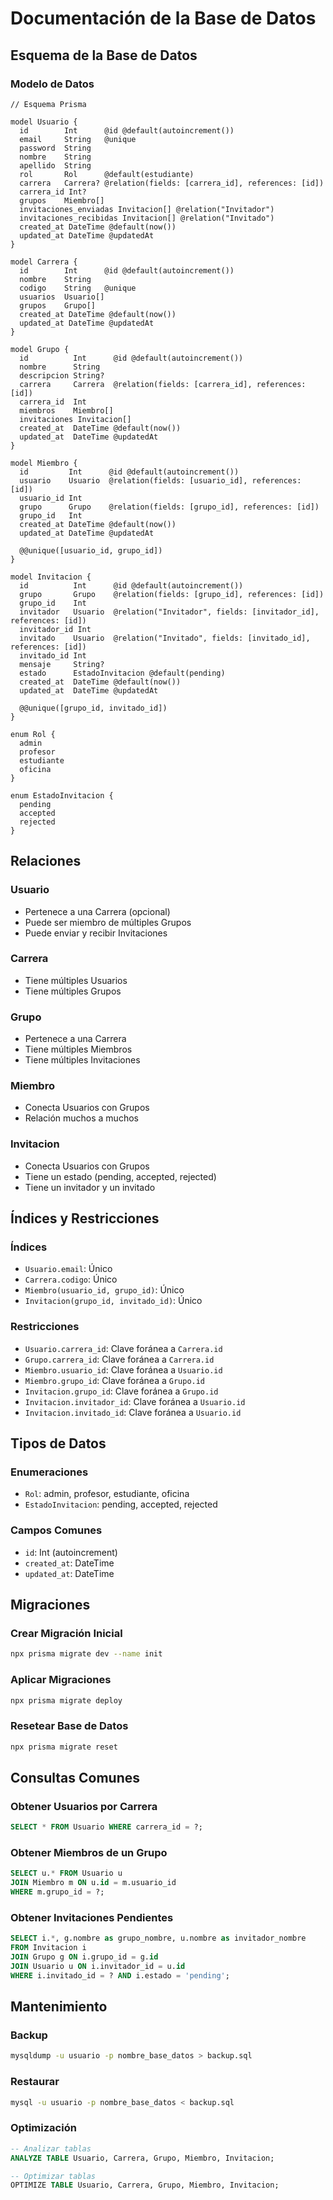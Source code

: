 # Documentación de la Base de Datos

## Esquema de la Base de Datos

### Modelo de Datos

```prisma
// Esquema Prisma

model Usuario {
  id        Int      @id @default(autoincrement())
  email     String   @unique
  password  String
  nombre    String
  apellido  String
  rol       Rol      @default(estudiante)
  carrera   Carrera? @relation(fields: [carrera_id], references: [id])
  carrera_id Int?
  grupos    Miembro[]
  invitaciones_enviadas Invitacion[] @relation("Invitador")
  invitaciones_recibidas Invitacion[] @relation("Invitado")
  created_at DateTime @default(now())
  updated_at DateTime @updatedAt
}

model Carrera {
  id        Int      @id @default(autoincrement())
  nombre    String
  codigo    String   @unique
  usuarios  Usuario[]
  grupos    Grupo[]
  created_at DateTime @default(now())
  updated_at DateTime @updatedAt
}

model Grupo {
  id          Int      @id @default(autoincrement())
  nombre      String
  descripcion String?
  carrera     Carrera  @relation(fields: [carrera_id], references: [id])
  carrera_id  Int
  miembros    Miembro[]
  invitaciones Invitacion[]
  created_at  DateTime @default(now())
  updated_at  DateTime @updatedAt
}

model Miembro {
  id         Int      @id @default(autoincrement())
  usuario    Usuario  @relation(fields: [usuario_id], references: [id])
  usuario_id Int
  grupo      Grupo    @relation(fields: [grupo_id], references: [id])
  grupo_id   Int
  created_at DateTime @default(now())
  updated_at DateTime @updatedAt

  @@unique([usuario_id, grupo_id])
}

model Invitacion {
  id          Int      @id @default(autoincrement())
  grupo       Grupo    @relation(fields: [grupo_id], references: [id])
  grupo_id    Int
  invitador   Usuario  @relation("Invitador", fields: [invitador_id], references: [id])
  invitador_id Int
  invitado    Usuario  @relation("Invitado", fields: [invitado_id], references: [id])
  invitado_id Int
  mensaje     String?
  estado      EstadoInvitacion @default(pending)
  created_at  DateTime @default(now())
  updated_at  DateTime @updatedAt

  @@unique([grupo_id, invitado_id])
}

enum Rol {
  admin
  profesor
  estudiante
  oficina
}

enum EstadoInvitacion {
  pending
  accepted
  rejected
}
```

## Relaciones

### Usuario
- Pertenece a una Carrera (opcional)
- Puede ser miembro de múltiples Grupos
- Puede enviar y recibir Invitaciones

### Carrera
- Tiene múltiples Usuarios
- Tiene múltiples Grupos

### Grupo
- Pertenece a una Carrera
- Tiene múltiples Miembros
- Tiene múltiples Invitaciones

### Miembro
- Conecta Usuarios con Grupos
- Relación muchos a muchos

### Invitacion
- Conecta Usuarios con Grupos
- Tiene un estado (pending, accepted, rejected)
- Tiene un invitador y un invitado

## Índices y Restricciones

### Índices
- `Usuario.email`: Único
- `Carrera.codigo`: Único
- `Miembro(usuario_id, grupo_id)`: Único
- `Invitacion(grupo_id, invitado_id)`: Único

### Restricciones
- `Usuario.carrera_id`: Clave foránea a `Carrera.id`
- `Grupo.carrera_id`: Clave foránea a `Carrera.id`
- `Miembro.usuario_id`: Clave foránea a `Usuario.id`
- `Miembro.grupo_id`: Clave foránea a `Grupo.id`
- `Invitacion.grupo_id`: Clave foránea a `Grupo.id`
- `Invitacion.invitador_id`: Clave foránea a `Usuario.id`
- `Invitacion.invitado_id`: Clave foránea a `Usuario.id`

## Tipos de Datos

### Enumeraciones
- `Rol`: admin, profesor, estudiante, oficina
- `EstadoInvitacion`: pending, accepted, rejected

### Campos Comunes
- `id`: Int (autoincrement)
- `created_at`: DateTime
- `updated_at`: DateTime

## Migraciones

### Crear Migración Inicial
```bash
npx prisma migrate dev --name init
```

### Aplicar Migraciones
```bash
npx prisma migrate deploy
```

### Resetear Base de Datos
```bash
npx prisma migrate reset
```

## Consultas Comunes

### Obtener Usuarios por Carrera
```sql
SELECT * FROM Usuario WHERE carrera_id = ?;
```

### Obtener Miembros de un Grupo
```sql
SELECT u.* FROM Usuario u
JOIN Miembro m ON u.id = m.usuario_id
WHERE m.grupo_id = ?;
```

### Obtener Invitaciones Pendientes
```sql
SELECT i.*, g.nombre as grupo_nombre, u.nombre as invitador_nombre
FROM Invitacion i
JOIN Grupo g ON i.grupo_id = g.id
JOIN Usuario u ON i.invitador_id = u.id
WHERE i.invitado_id = ? AND i.estado = 'pending';
```

## Mantenimiento

### Backup
```bash
mysqldump -u usuario -p nombre_base_datos > backup.sql
```

### Restaurar
```bash
mysql -u usuario -p nombre_base_datos < backup.sql
```

### Optimización
```sql
-- Analizar tablas
ANALYZE TABLE Usuario, Carrera, Grupo, Miembro, Invitacion;

-- Optimizar tablas
OPTIMIZE TABLE Usuario, Carrera, Grupo, Miembro, Invitacion;
``` 